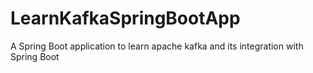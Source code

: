 # LearnKafkaSpringBootApp
A Spring Boot application to learn apache kafka and its integration with Spring Boot 
